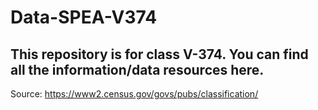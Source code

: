 # Data-SPEA-V374

## This repository is for class V-374. You can find all the information/data resources here. 

Source: https://www2.census.gov/govs/pubs/classification/
